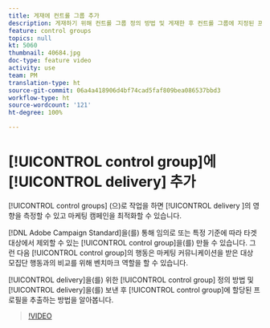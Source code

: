 ```yaml
---
title: 게재에 컨트롤 그룹 추가
description: 게재하기 위해 컨트롤 그룹 정의 방법 및 게재한 후 컨트롤 그룹에 지정된 프로필을 추출하는 방법을 알아봅니다.
feature: control groups
topics: null
kt: 5060
thumbnail: 40684.jpg
doc-type: feature video
activity: use
team: PM
translation-type: ht
source-git-commit: 06a4a418906d4bf74cad5faf809bea086537bbd3
workflow-type: ht
source-wordcount: '121'
ht-degree: 100%

---
```



# [!UICONTROL control group]에 [!UICONTROL delivery] 추가

[!UICONTROL control groups] (으)로 작업을 하면 [!UICONTROL delivery ]의 영향을 측정할 수 있고 마케팅 캠페인을 최적화할 수 있습니다.

[!DNL Adobe Campaign Standard]을(를) 통해 임의로 또는 특정 기준에 따라 타겟 대상에서 제외할 수 있는 [!UICONTROL control group]을(를) 만들 수 있습니다. 그런 다음 [!UICONTROL control group]의 행동은 마케팅 커뮤니케이션을 받은 대상 모집단 행동과의 비교를 위해 벤치마크 역할을 할 수 있습니다.

[!UICONTROL delivery]을(를) 위한 [!UICONTROL control group] 정의 방법 및 [!UICONTROL delivery]을(를) 보낸 후 [!UICONTROL control group]에 할당된 프로필을 추출하는 방법을 알아봅니다.

>[!VIDEO](https://video.tv.adobe.com/v/40684?quality=12&captions=kor)
